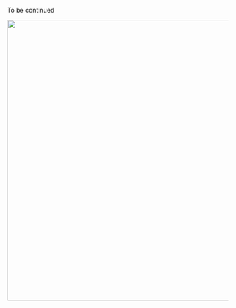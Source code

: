 To be continued

<img src="https://user-images.githubusercontent.com/4477364/47087794-359a7680-d21d-11e8-819a-ddde7254b306.gif" width="800px" height="640px">
